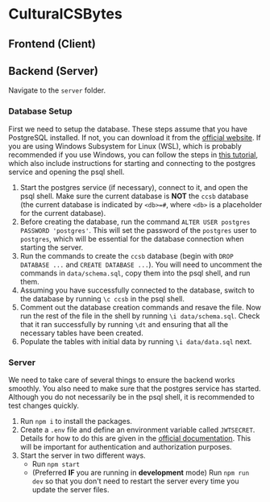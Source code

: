 # CulturalCSBytes

## Frontend (Client)

## Backend (Server)
Navigate to the `server` folder.

### Database Setup
First we need to setup the database. These steps assume that you have PostgreSQL installed. If not, you can download it from the [official website](https://www.postgresql.org/download/). If you are using Windows Subsystem for Linux (WSL), which is probably recommended if you use Windows, you can follow the steps in [this tutorial](https://learn.microsoft.com/en-us/windows/wsl/tutorials/wsl-database), which also include instructions for starting and connecting to the postgres service and opening the psql shell.
1. Start the postgres service (if necessary), connect to it, and open the psql shell. Make sure the current database is **NOT** the `ccsb` database (the current database is indicated by `<db>=#`, where `<db>` is a placeholder for the current database).
2. Before creating the database, run the command `ALTER USER postgres PASSWORD 'postgres'`. This will set the password of the `postgres` user to `postgres`, which will be essential for the database connection when starting the server.
2. Run the commands to create the `ccsb` database (begin with `DROP DATABASE ...` and `CREATE DATABASE ...`). You will need to uncomment the commands in `data/schema.sql`, copy them into the psql shell, and run them.
3. Assuming you have successfully connected to the database, switch to the database by running `\c ccsb` in the psql shell.
4. Comment out the database creation commands and resave the file. Now run the rest of the file in the shell by running `\i data/schema.sql`. Check that it ran successfully by running `\dt` and ensuring that all the necessary tables have been created.
5. Populate the tables with initial data by running `\i data/data.sql` next.

### Server
We need to take care of several things to ensure the backend works smoothly. You also need to make sure that the postgres service has started. Although you do not necessarily be in the psql shell, it is recommended to test changes quickly.
1. Run `npm i` to install the packages.
2. Create a `.env` file and define an environment variable called `JWTSECRET`. Details for how to do this are given in the [official documentation](https://www.npmjs.com/package/dotenv). This will be important for authentication and authorization purposes.
2. Start the server in two different ways.
    - Run `npm start`
    - (Preferred **IF** you are running in **development** mode) Run `npm run dev` so that you don't need to restart the server every time you update the server files.

